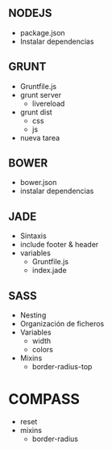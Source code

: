 NODEJS
-----
* package.json
* Instalar dependencias


GRUNT
-----
* Gruntfile.js
* grunt server
    * livereload
* grunt dist
    * css
    * js
* nueva tarea


BOWER
-----
* bower.json
* instalar dependencias

JADE
-----
* Sintaxis
* include footer & header
* variables
    * Gruntfile.js
    * index.jade

SASS
-----
* Nesting
* Organización de ficheros
* Variables
    * width
    * colors
* Mixins
    * border-radius-top


COMPASS
======
* reset
* mixins
    * border-radius
